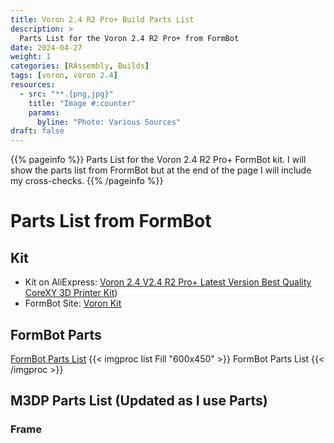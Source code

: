 ```yaml
---
title: Voron 2.4 R2 Pro+ Build Parts List
description: >
  Parts List for the Voron 2.4 R2 Pro+ from FormBot
date: 2024-04-27
weight: 1
categories: [RAssembly, Builds]
tags: [voron, voron 2.4]
resources:
  - src: "**.{png,jpg}"
    title: "Image #:counter"
    params:
      byline: "Photo: Various Sources"
draft: false
---
```


{{% pageinfo %}}
Parts List for the Voron 2.4 R2 Pro+ FormBot kit. I will show the parts list from FrormBot but at the end of the page I will include my cross-checks.
{{% /pageinfo %}}

# Parts List from FormBot

## Kit

- Kit on AliExpress: [Voron 2.4 V2.4 R2 Pro+ Latest Version Best Quality CoreXY 3D Printer Kit](https://www.aliexpress.us/item/3256803199034766.html?spm=a2g0o.order_list.order_list_main.5.2cfe1802Npe2Rk&gatewayAdapt=glo2usa))
- FormBot Site: [Voron Kit](https://www.formbot3d.com/products/voron-24-r2-pro-corexy-3d-printer-kit-with-m8p-cb1-board-and-canbus-wiring-system?VariantsId=10481)

## FormBot Parts

[FormBot Parts List](https://ueeshop.ly200-cdn.com/u_file/UPAY/UPAY131/2403/12/photo/814.jpg?x-oss-process=image/format,webp/quality,q_100)
{{< imgproc list Fill "600x450" >}}
FormBot Parts List
{{< /imgproc >}}

## M3DP Parts List (Updated as I use Parts)

### Frame
